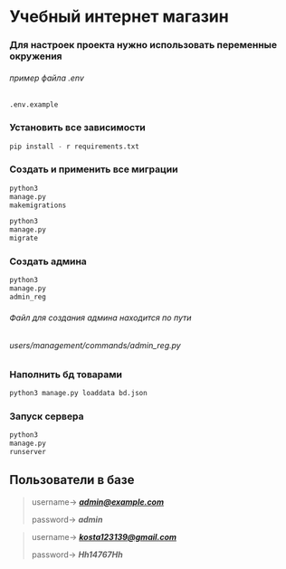 # Учебный интернет магазин

### Для настроек проекта нужно использовать переменные окружения

###### пример файла .env

```
.env.example
```

### Установить все зависимости

```python
pip install - r requirements.txt
```

### Создать и применить все миграции

```python
python3
manage.py
makemigrations
```

```python
python3
manage.py
migrate 
```

### Создать админа

```python
python3
manage.py
admin_reg
```

###### Файл для создания админа находится по пути

###### users/management/commands/admin_reg.py

### Наполнить бд товарами

``` python
python3 manage.py loaddata bd.json
```

### Запуск сервера

```python
python3
manage.py
runserver 
```

## Пользователи в базе

> username-> ***admin@example.com***
>
>password-> ***admin***

> username-> ***kosta123139@gmail.com***
>
>password-> ***Hh14767Hh***

